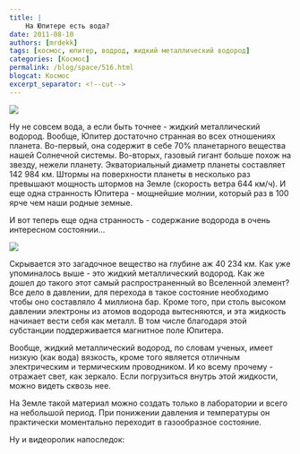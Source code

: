 ```yaml
---
title: |
    На Юпитере есть вода?
date: 2011-08-10
authors: [mrdekk]
tags: [космос, юпитер, водрод, жидкий металлический водород]
categories: [Космос]
permalink: /blog/space/516.html
blogcat: Космос
excerpt_separator: <!--cut-->
---
```



![](http://itw66.ru/uploads/images/00/00/01/2011/08/10/788580.jpg)


Ну не совсем вода, а если быть точнее - жидкий металлический водород. Вообще, Юпитер достаточно странная во всех отношениях планета. Во-первый, она содержит в себе 70% планетарного вещества нашей Солнечной системы. Во-вторых, газовый гигант больше похож на звезду, нежели планету. Экваториальный диаметр планеты составляет 142 984 км. Штормы на поверхности планеты в несколько раз превышают мощность штормов на Земле (скорость ветра 644 км/ч). И еще одна странность Юпитера - мощнейшие молнии, который раз в 100 ярче чем наши родные земные. 

И вот теперь еще одна странность - содержание водорода в очень интересном состоянии...


<!--cut-->



![](http://itw66.ru/uploads/images/00/00/01/2011/08/10/bd55b6.png)


Скрывается это загадочное вещество на глубине аж 40 234 км. Как уже упоминалось выше - это жидкий металлический водород. Как же дошел до такого этот самый распространенный во Вселенной элемент? Все дело в давлении, для перехода в такое состояние необходимо чтобы оно составляло 4 миллиона бар. Кроме того, при столь высоком давлении электроны из атомов водорода вытесняются, и эта жидкость начинает вести себя как металл. В том числе благодаря этой субстанции поддерживается магнитное поле Юпитера. 

Вообще, жидкий металлический водород, по словам ученых, имеет низкую (как вода) вязкость, кроме того является отличным электрическим и термическим проводником. И ко всему прочему - отражает свет, как зеркало. Если погрузиться внутрь этой жидкости, можно видеть сквозь нее. 

На Земле такой материал можно создать только в лаборатории и всего на небольшой период. При понижении давления и температуры он практически моментально переходит в газообразное состояние.

Ну и видеоролик напоследок:

<object width="560" height="349"><param name="movie" value="http://www.youtube.com/v/QO27Wjl8e9c?version=3&amp;hl=ru_RU"></param><param name="allowFullScreen" value="true"></param><param name="allowscriptaccess" value="always"></param><embed src="http://www.youtube.com/v/QO27Wjl8e9c?version=3&amp;hl=ru_RU" type="application/x-shockwave-flash" width="560" height="349" allowscriptaccess="always" allowfullscreen="true"></embed></object>
